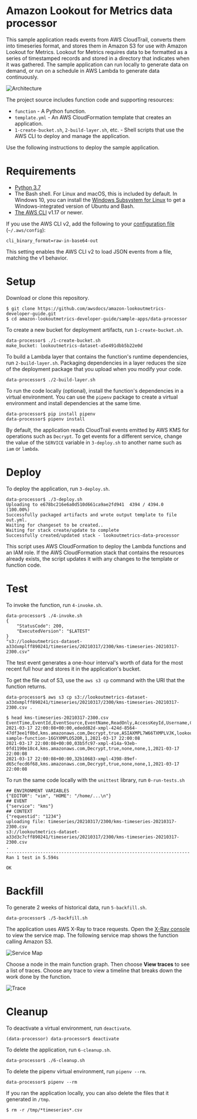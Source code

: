 # Amazon Lookout for Metrics data processor

This sample application reads events from AWS CloudTrail, converts them into timeseries format, and stores them in Amazon S3 for use with Amazon Lookout for Metrics. Lookout for Metrics requires data to be formatted as a series of timestamped records and stored in a directory that indicates when it was gathered. The sample application can run locally to generate data on demand, or run on a schedule in AWS Lambda to generate data continuously.

![Architecture](images/sample-data-processor.png)

The project source includes function code and supporting resources:

- `function` - A Python function.
- `template.yml` - An AWS CloudFormation template that creates an application.
- `1-create-bucket.sh`, `2-build-layer.sh`, etc. - Shell scripts that use the AWS CLI to deploy and manage the application.

Use the following instructions to deploy the sample application.

# Requirements
- [Python 3.7](https://www.python.org/downloads/)
- The Bash shell. For Linux and macOS, this is included by default. In Windows 10, you can install the [Windows Subsystem for Linux](https://docs.microsoft.com/en-us/windows/wsl/install-win10) to get a Windows-integrated version of Ubuntu and Bash.
- [The AWS CLI](https://docs.aws.amazon.com/cli/latest/userguide/cli-chap-install.html) v1.17 or newer.

If you use the AWS CLI v2, add the following to your [configuration file](https://docs.aws.amazon.com/cli/latest/userguide/cli-configure-files.html) (`~/.aws/config`):

```
cli_binary_format=raw-in-base64-out
```

This setting enables the AWS CLI v2 to load JSON events from a file, matching the v1 behavior.

# Setup
Download or clone this repository.

    $ git clone https://github.com/awsdocs/amazon-lookoutmetrics-developer-guide.git
    $ cd amazon-lookoutmetrics-developer-guide/sample-apps/data-processor

To create a new bucket for deployment artifacts, run `1-create-bucket.sh`.

    data-processor$ ./1-create-bucket.sh
    make_bucket: lookoutmetrics-dataset-a5e491dbb5b22e0d

To build a Lambda layer that contains the function's runtime dependencies, run `2-build-layer.sh`. Packaging dependencies in a layer reduces the size of the deployment package that you upload when you modify your code.

    data-processor$ ./2-build-layer.sh

To run the code locally (optional), install the function's dependencies in a virtual environment. You can use the `pipenv` package to create a virtual environment and install dependencies at the same time.

    data-processor$ pip install pipenv
    data-processor$ pipenv install

By default, the application reads CloudTrail events emitted by AWS KMS for operations such as `Decrypt`. To get events for a different service, change the value of the `SERVICE` variable in `3-deploy.sh` to another name such as `iam` or `lambda`.

# Deploy
To deploy the application, run `3-deploy.sh`.

    data-processor$ ./3-deploy.sh
    Uploading to e678bc216e6a0d510d661ca9ae2fd941  4394 / 4394.0  (100.00%)
    Successfully packaged artifacts and wrote output template to file out.yml.
    Waiting for changeset to be created..
    Waiting for stack create/update to complete
    Successfully created/updated stack - lookoutmetrics-data-processor

This script uses AWS CloudFormation to deploy the Lambda functions and an IAM role. If the AWS CloudFormation stack that contains the resources already exists, the script updates it with any changes to the template or function code.

# Test
To invoke the function, run `4-invoke.sh`.

    data-processor$ ./4-invoke.sh
    {
        "StatusCode": 200,
        "ExecutedVersion": "$LATEST"
    }
    "s3://lookoutmetrics-dataset-a33dxmplff890241/timeseries/20210317/2300/kms-timeseries-20210317-2300.csv"

The test event generates a one-hour interval's worth of data for the most recent full hour and stores it in the application's bucket.

To get the file out of S3, use the `aws s3 cp` command with the URI that the function returns.

    data-processor$ aws s3 cp s3://lookoutmetrics-dataset-a33dxmplff890241/timeseries/20210317/2300/kms-timeseries-20210317-2300.csv .

    $ head kms-timeseries-20210317-2300.csv
    EventTime,EventId,EventSource,EventName,ReadOnly,AccessKeyId,Username,Calls,Date
    2021-03-17 22:00:08+00:00,ededd82d-xmpl-424d-8564-47df3ee1f0bd,kms.amazonaws.com,Decrypt,true,ASIAXMPL7W66TXMPLVJK,lookoutmetrics-sample-function-16GYXMPLO52OR,1,2021-03-17 22:00:08
    2021-03-17 22:00:08+00:00,03b5fc97-xmpl-414a-93eb-0fd1190e18c4,kms.amazonaws.com,Decrypt,true,none,none,1,2021-03-17 22:00:08
    2021-03-17 22:00:08+00:00,32b10683-xmpl-4398-89ef-d65cfecd6f68,kms.amazonaws.com,Decrypt,true,none,none,1,2021-03-17 22:00:08

To run the same code locally with the `unittest` library, run `0-run-tests.sh`

    ## ENVIRONMENT VARIABLES
    {"EDITOR": "vim", "HOME": "/home/...\n"}
    ## EVENT
    {"service": "kms"}
    ## CONTEXT
    {"requestid": "1234"}
    uploading file: timeseries/20210317/2300/kms-timeseries-20210317-2300.csv
    s3://lookoutmetrics-dataset-a33d3c7cff890241/timeseries/20210317/2300/kms-timeseries-20210317-2300.csv
    .
    ----------------------------------------------------------------------
    Ran 1 test in 5.594s

    OK

# Backfill

To generate 2 weeks of historical data, run `5-backfill.sh`.

    data-processor$ ./5-backfill.sh


The application uses AWS X-Ray to trace requests. Open the [X-Ray console](https://console.aws.amazon.com/xray/home#/service-map) to view the service map. The following service map shows the function calling Amazon S3.

![Service Map](images/data-processor-servicemap.png)

Choose a node in the main function graph. Then choose **View traces** to see a list of traces. Choose any trace to view a timeline that breaks down the work done by the function.

![Trace](images/data-processor-trace.png)

# Cleanup

To deactivate a virtual environment, run `deactivate`.

    (data-processor) data-processor$ deactivate

To delete the application, run `6-cleanup.sh`.

    data-processor$ ./6-cleanup.sh

To delete the pipenv virtual environment, run `pipenv --rm`.

    data-processor$ pipenv --rm

If you ran the application locally, you can also delete the files that it generated in `/tmp`.

    $ rm -r /tmp/*timeseries*.csv
